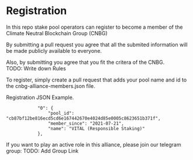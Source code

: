# Registration

In this repo stake pool operators can register to become a member of the Climate Neutral Blockchain Group (CNBG)

By submitting a pull request you agree that all the submited information will be made publicly available to everyone.

Also, by submitting you agree that you fit the critera of the CNBG.  
TODO: Write down Rules

To register, simply create a pull request that adds your pool name and id to the cnbg-alliance-members.json file.

Registration JSON Example.

```
            "0": {
                "pool_id": "cb87bf12be816ecd5cd6e167442670e4024d85e0005c8623651b371f",
                "member_since": "2021-07-21",
                "name": "VITAL (Responsible Staking)"
            },
```

If you want to play an active role in this alliance, please join our telegram group:
TODO: Add Group Link

